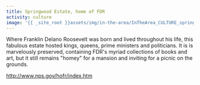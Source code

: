 ```yaml
---
title: Springwood Estate, home of FDR
activity: culture
image: '{{ _site_root }}assets/img/in-the-area/InTheArea_CULTURE_springwood.jpg'
---
```

<p>Where Franklin Delano Roosevelt was born and lived throughout his life, this fabulous estate hosted kings, queens, prime ministers&nbsp;and politicians. It is is marvelously preserved,&nbsp;containing FDR's myriad collections of books and art, but it&nbsp;still remains "homey" for a mansion and inviting for a picnic on the grounds.&nbsp;</p><p><a href="http://www.nps.gov/hofr/index.htm" target="_blank">http://www.nps.gov/hofr/index.htm</a></p>